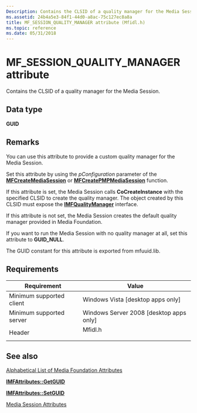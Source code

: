 ```yaml
---
Description: Contains the CLSID of a quality manager for the Media Session.
ms.assetid: 24b4a5e3-84f1-44d0-a8ac-75c127ec8a8a
title: MF_SESSION_QUALITY_MANAGER attribute (Mfidl.h)
ms.topic: reference
ms.date: 05/31/2018
---
```


# MF\_SESSION\_QUALITY\_MANAGER attribute

Contains the CLSID of a quality manager for the Media Session.

## Data type

**GUID**

## Remarks

You can use this attribute to provide a custom quality manager for the Media Session.

Set this attribute by using the *pConfiguration* parameter of the [**MFCreateMediaSession**](/windows/desktop/api/mfidl/nf-mfidl-mfcreatemediasession) or [**MFCreatePMPMediaSession**](/windows/desktop/api/mfidl/nf-mfidl-mfcreatepmpmediasession) function.

If this attribute is set, the Media Session calls **CoCreateInstance** with the specified CLSID to create the quality manager. The object created by this CLSID must expose the [**IMFQualityManager**](/windows/desktop/api/mfidl/nn-mfidl-imfqualitymanager) interface.

If this attribute is not set, the Media Session creates the default quality manager provided in Media Foundation.

If you want to run the Media Session with no quality manager at all, set this attribute to **GUID\_NULL**.

The GUID constant for this attribute is exported from mfuuid.lib.

## Requirements



| Requirement | Value |
|-------------------------------------|------------------------------------------------------------------------------------|
| Minimum supported client<br/> | Windows Vista \[desktop apps only\]<br/>                                     |
| Minimum supported server<br/> | Windows Server 2008 \[desktop apps only\]<br/>                               |
| Header<br/>                   | <dl> <dt>Mfidl.h</dt> </dl> |



## See also

<dl> <dt>

[Alphabetical List of Media Foundation Attributes](alphabetical-list-of-media-foundation-attributes.md)
</dt> <dt>

[**IMFAttributes::GetGUID**](/windows/desktop/api/mfobjects/nf-mfobjects-imfattributes-getguid)
</dt> <dt>

[**IMFAttributes::SetGUID**](/windows/desktop/api/mfobjects/nf-mfobjects-imfattributes-setguid)
</dt> <dt>

[Media Session Attributes](media-session-attributes.md)
</dt> </dl>

 

 




